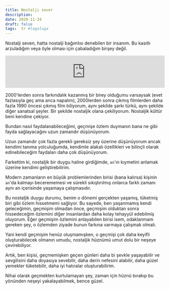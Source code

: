 ```yaml
---
title: Nostalji sever
description:
date: 2020-11-24 
draft: false
tags:  tr #lagaluga
---
```



Nostalji seven, hatta nostalji bağımlısı denebilen bir insanım. Bu kasıtlı arzuladığım veya öyle olması için çabaladığım birşey değil. 

<iframe src="https://anchor.fm/delirehberi/embed/episodes/Nostaljisever-emu3n2" height="102px" style="width:100%" frameborder="0" scrolling="no"></iframe>

<!--more-->
2000'lerden sonra farkındalık kazanmış bir birey olduğumu varsaysak (evet fazlasıyla geç ama anca napalım), 2000lerden sonra çıkmış filmlerden daha fazla 1990 öncesi çıkmış film biliyorum, aynı şekilde şarkı türkü, aynı şekilde diğer sanatsal şeyler. Bir şekilde nostaljik olana çekiliyorum. Nostaljik kültür beni kendine çekiyor. 

Bundan nasıl faydalanabileceğimi, geçmişe özlem duymanın bana ne gibi fayda sağlayacağını uzun zamandır düşünüyorum.

Uzun zamandır çok fazla gerekli gereksiz şey üzerine düşünüyorum ancak kendimi tanıma yolculuğumda, kendimle alakalı özellikleri ve bilinçli olarak edinebileceğim faydaları daha çok düşünüyorum.

Farkettim ki, nostaljik bir duygu haline girdiğimde, `an`'ın kıymetini anlamak üzerine kendimi geliştirebilirim. 

Modern zamanların en büyük problemlerinden birisi (bana kalırsa) kişinin `an`'da kalmayı becerememesi ve sürekli sıkıştırılmış onlarca farklı zamanı aynı an içerisinde yaşamaya çalışmasıdır. 

Bu nostaljik duygu durumu, benim o dönemi gerçekten yaşamış, tüketmiş biri gibi özlem hissetmemi sağlıyor. Bu sayede, ben yaşanmamış kendi geleceğimin, geçmişim olmadan önce, geçmişim olduktan sonra hissedeceğim özlemini diğer insanlardan daha kolay tehayyül edebilmiş oluyorum. Eğer geçmişim özlemini anlayabilen birisi isem, odaklanmam gereken şey, o özlemden ziyade bunun farkına varmaya çalışmak olmalı.

Yani kendi geçmişim henüz oluşmamışken, o geçmişi çok daha keyifli oluşturabilecek olmanın umudu, nostaljik hüznümü umut dolu bir neşeye çevirebiliyor. 

Artık, ben kişisi, geçmemişken geçen günleri daha bi şevkle yaşayabilir ve sevgilisini daha doyasıya sevebilir, daha derin nefesini alabilir, daha güzel yemekler tüketebilir, daha iyi hatıralar oluşturabilirim.

Nihai olarak geçmekten kurtulamayan şey, zaman için hüznü bırakıp bu yönünden neşeyi yakalayabilmek, bence güzel. 

